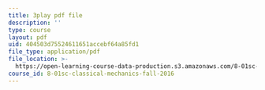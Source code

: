 ```yaml
---
title: 3play pdf file
description: ''
type: course
layout: pdf
uid: 404503d75524611651accebf64a85fd1
file_type: application/pdf
file_location: >-
  https://open-learning-course-data-production.s3.amazonaws.com/8-01sc-classical-mechanics-fall-2016/404503d75524611651accebf64a85fd1_NBOL5X13UFY.pdf
course_id: 8-01sc-classical-mechanics-fall-2016
---
```

